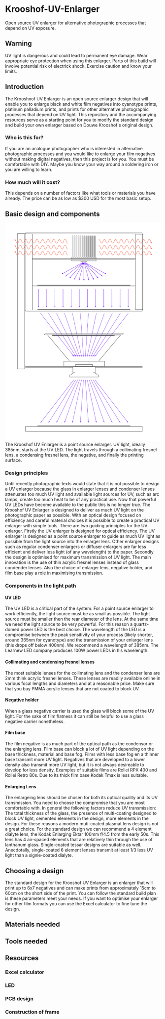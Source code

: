 # Krooshof-UV-Enlarger
Open source UV enlarger for alternative photographic processes that depend on UV exposure.
## Warning
UV light is dangerous and could lead to permanent eye damage. Wear appropriate eye protection when using this enlarger. Parts of this build will involve potential risk of electrick shock. Exercise caution and know your limits.
## Introduction
The Krooshnof UV Enlarger is an open source enlarger design that will enable you to enlarge black and white film negatives into cyanotype prints, platinum palladium prints, and prints for other alternative photographic processes that depend on UV light. This repository and the accompanying resources serve as a starting point for you to modify the standard design and build your own enlarger based on Douwe Krooshof's original design.
### Who is this for?
If you are an analogue photographer who is interested in alternative photographic processes and you would like to enlarge your film negatives without making digital negatives, then this project is for you. You must be comfortable with DIY. Maybe you know your way around a soldering iron or you are willing to learn.
### How much will it cost?
This depends on a number of factors like what tools or materials you have already. The price can be as low as $300 USD for the most basic setup. 
## Basic design and components
![Illustration of the Krooshnof UV Enlarger](https://github.com/coreypkolb/Krooshnof-UV-Enlarger/blob/main/images/uv-enlarger-verticle-simple.svg?raw=true)
The Krooshof UV Enlarger is a point source enlarger. UV light, ideally 385nm, starts at the UV LED. The light travels through a collimating fresnel lens, a condensing fresnel lens, the negative, and finally the printing surface.
### Design principles
Until recently photographic texts would state that it is not possible to design a UV enlarger because the glass in enlarger lenses and condenser lenses attenuates too much UV light and available light sources for UV, such as arc lamps, create too much heat to be of any practical use. Now that powerful UV LEDs have become available to the public this is no longer true. The Krooshof UV Enlarger is designed to deliver as much UV light on the photographic paper as possible. With an optical design focused on efficiency and careful material choices it is possible to create a practical UV enlarger with simple tools. There are two guiding principles for the UV enlarger. Firstly the UV enlarger is designed for optical efficiency. The UV enlarger is designed as a point source enlarger to guide as much UV light as possible from the light source into the enlarger lens. Other enlarger designs such as regular condenser enlargers or diffuser enlargers are far less efficient and deliver less light (of any wavelength) to the paper. Secondly the design is optimised for maximum transmission of UV light. The main innovation is the use of thin acrylic fresnel lenses instead of glass condender lenses. Also the choice of enlarger lens, negative holder, and film base play a role in maximising transmission. 
### Components in the light path
#### UV LED
The UV LED is a critical part of the system. For a point source enlarger to work efficiently, the light source must be as small as possible. The light source must be smaller then the rear diameter of the lens. At the same time we need the light source to be very powerful. For this reason a quartz-domed power LED is the best choice. The wavelength of the LED is a compromise between the peak sensitivity of your process (likely shorter, around 365nm for cyanotype) and the transmission of your enlarger lens (this drops off below 400nm). We recommend a wavelength of 385nm. The Learnew LED company produces 100W power LEDs in his wavelength.
#### Collimating and condensing fresnel lenses
The most suitable lenses for the collimating lens and the condenser lens are 2mm think acrylic fresnel lenses. These lenses are readily available online in various focal lengths and diameters and at a reasonable price. Make sure that you buy PMMA acrylic lenses that are not coated to block UV. 
#### Negative holder
When a glass negative carrier is used the glass will block some of the UV light. For the sake of film flatness it can still be helpful to use a glass negative carrier nonetheless.
#### Film base
The film negative is as much part of the optical path as the condensor or the enlarging lens. Film base can block a lot of UV light depending on the base thickness, material and base fog. Films with less base fog en a thinner base transmit more UV light. Negatives that are developed to a lower density also transmit more UV light, but it is not always desireable to develop for less density. Examples of suitable films are Rollei RPX 400 and Rollei Retro 80s. Due to its thick film base Kodak Tmax is less suitable. 
#### Enlarging Lens
The enlargeing lens should be chosen for both its optical quality and its UV transmission. You need to choose the compromise that you are most comfortable with. In general the following factors reduce UV transmission: The total thickness of the glass, the presence of multi-coating designed to block UV light, cemented elements in the design, more elements in the design. For these reasons a modern muti-coated plasmat lens design is not a great choice. For the standard design we can recommend a 4 element dialyte lens, the Kodak Enlarging Ektar 100mm f/4.5 from the early 50s. This lens has 4 air-spaced elements that are relatively thin through the use of lanthanum glass. Single-coated tessar designs are suitable as well. Anecdotally, single-coated 6 element lenses transmit at least 1/3 less UV light than a signle-coated dialyte.
## Choosing a design
The standard design for the Krooshof UV Enlarger is an enlarger that will print up to 6x7 negatives and can make prints from approximately 15cm to 60cm on the short side of the print. You can follow the standard build plan is these parameters meet your needs. If you want to optimise your enlarger for other film formats you can use the Excel calculator to fine tune the design.
## Materials needed

## Tools needed

## Resources
### Excel calculator
### LED 
### PCB design
### Construction of frame

